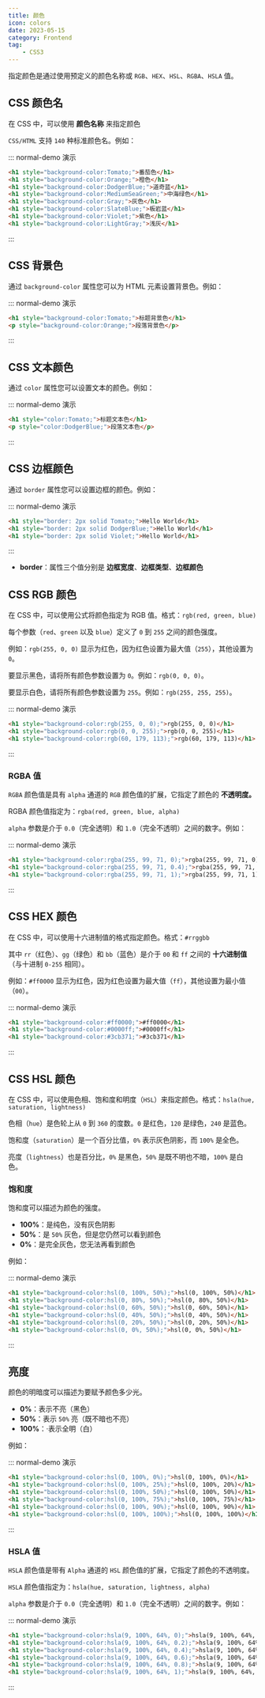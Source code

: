 ```yaml
---
title: 颜色
icon: colors
date: 2023-05-15
category: Frontend
tag:
    - CSS3
---
```


指定颜色是通过使用预定义的颜色名称或 `RGB`、`HEX`、`HSL`、`RGBA`、`HSLA` 值。

## CSS 颜色名

在 CSS 中，可以使用 **颜色名称** 来指定颜色

`CSS/HTML` 支持 `140` 种标准颜色名。例如：

::: normal-demo 演示

```html
<h1 style="background-color:Tomato;">番茄色</h1>
<h1 style="background-color:Orange;">橙色</h1>
<h1 style="background-color:DodgerBlue;">道奇蓝</h1>
<h1 style="background-color:MediumSeaGreen;">中海绿色</h1>
<h1 style="background-color:Gray;">灰色</h1>
<h1 style="background-color:SlateBlue;">板岩蓝</h1>
<h1 style="background-color:Violet;">紫色</h1>
<h1 style="background-color:LightGray;">浅灰</h1>
```

:::

## CSS 背景色

通过 `background-color` 属性您可以为 HTML 元素设置背景色。例如：

::: normal-demo 演示

```html
<h1 style="background-color:Tomato;">标题背景色</h1>
<p style="background-color:Orange;">段落背景色</p>
```

:::

## CSS 文本颜色

通过 `color` 属性您可以设置文本的颜色。例如：

::: normal-demo 演示

```html
<h1 style="color:Tomato;">标题文本色</h1>
<p style="color:DodgerBlue;">段落文本色</p>
```

:::

## CSS 边框颜色

通过 `border` 属性您可以设置边框的颜色。例如：

::: normal-demo 演示

```html
<h1 style="border: 2px solid Tomato;">Hello World</h1>
<h1 style="border: 2px solid DodgerBlue;">Hello World</h1>
<h1 style="border: 2px solid Violet;">Hello World</h1>
```

:::

- **border**：属性三个值分别是 **边框宽度**、**边框类型**、**边框颜色**

## CSS RGB 颜色

在 CSS 中，可以使用公式将颜色指定为 RGB 值。格式：`rgb(red, green, blue)`

每个参数（`red`、`green` 以及 `blue`）定义了 `0` 到 `255` 之间的颜色强度。

例如：`rgb(255, 0, 0)` 显示为红色，因为红色设置为最大值（`255`），其他设置为 `0`。

要显示黑色，请将所有颜色参数设置为 `0`。例如：`rgb(0, 0, 0)`。

要显示白色，请将所有颜色参数设置为 `255`。例如：`rgb(255, 255, 255)`。

::: normal-demo 演示

```html
<h1 style="background-color:rgb(255, 0, 0);">rgb(255, 0, 0)</h1>
<h1 style="background-color:rgb(0, 0, 255);">rgb(0, 0, 255)</h1>
<h1 style="background-color:rgb(60, 179, 113);">rgb(60, 179, 113)</h1>
```

:::

### RGBA 值

`RGBA` 颜色值是具有 `alpha` 通道的 `RGB` 颜色值的扩展，它指定了颜色的 **不透明度。**

RGBA 颜色值指定为：`rgba(red, green, blue, alpha)`

`alpha` 参数是介于 `0.0`（完全透明）和 `1.0`（完全不透明）之间的数字。例如：

::: normal-demo 演示

```html
<h1 style="background-color:rgba(255, 99, 71, 0);">rgba(255, 99, 71, 0)</h1>
<h1 style="background-color:rgba(255, 99, 71, 0.4);">rgba(255, 99, 71, 0.6)</h1>
<h1 style="background-color:rgba(255, 99, 71, 1);">rgba(255, 99, 71, 1)</h1>
```

:::

## CSS HEX 颜色

在 CSS 中，可以使用十六进制值的格式指定颜色。格式：`#rrggbb`

其中 `rr`（红色）、`gg`（绿色）和 `bb`（蓝色）是介于 `00` 和 `ff` 之间的 **十六进制值**（与十进制 `0-255` 相同）。

例如：`#ff0000` 显示为红色，因为红色设置为最大值（`ff`），其他设置为最小值（`00`）。

::: normal-demo 演示

```html
<h1 style="background-color:#ff0000;">#ff0000</h1>
<h1 style="background-color:#0000ff;">#0000ff</h1>
<h1 style="background-color:#3cb371;">#3cb371</h1>
```

:::

## CSS HSL 颜色

在 CSS 中，可以使用色相、饱和度和明度（`HSL`）来指定颜色。格式：`hsla(hue, saturation, lightness)`

色相（`hue`）是色轮上从 `0` 到 `360` 的度数。`0` 是红色，`120` 是绿色，`240` 是蓝色。

饱和度（`saturation`）是一个百分比值，`0%` 表示灰色阴影，而 `100%` 是全色。

亮度（`lightness`）也是百分比，`0%` 是黑色，`50%` 是既不明也不暗，`100%` 是白色。

### 饱和度

饱和度可以描述为颜色的强度。

- **100%**：是纯色，没有灰色阴影
- **50%**：是 `50%` 灰色，但是您仍然可以看到颜色
- **0%**：是完全灰色，您无法再看到颜色

例如：

::: normal-demo 演示

```html
<h1 style="background-color:hsl(0, 100%, 50%);">hsl(0, 100%, 50%)</h1>
<h1 style="background-color:hsl(0, 80%, 50%);">hsl(0, 80%, 50%)</h1>
<h1 style="background-color:hsl(0, 60%, 50%);">hsl(0, 60%, 50%)</h1>
<h1 style="background-color:hsl(0, 40%, 50%);">hsl(0, 40%, 50%)</h1>
<h1 style="background-color:hsl(0, 20%, 50%);">hsl(0, 20%, 50%)</h1>
<h1 style="background-color:hsl(0, 0%, 50%);">hsl(0, 0%, 50%)</h1>
```

:::

## 亮度

颜色的明暗度可以描述为要赋予颜色多少光。

- **0%**：表示不亮（黑色）
- **50%**：表示 `50%` 亮（既不暗也不亮）
- **100%**：·表示全明（白）

例如：

::: normal-demo 演示

```html
<h1 style="background-color:hsl(0, 100%, 0%);">hsl(0, 100%, 0%)</h1>
<h1 style="background-color:hsl(0, 100%, 25%);">hsl(0, 100%, 20%)</h1>
<h1 style="background-color:hsl(0, 100%, 50%);">hsl(0, 100%, 50%)</h1>
<h1 style="background-color:hsl(0, 100%, 75%);">hsl(0, 100%, 75%)</h1>
<h1 style="background-color:hsl(0, 100%, 90%);">hsl(0, 100%, 90%)</h1>
<h1 style="background-color:hsl(0, 100%, 100%);">hsl(0, 100%, 100%)</h1>
```

:::

### HSLA 值

`HSLA` 颜色值是带有 `Alpha` 通道的 `HSL` 颜色值的扩展，它指定了颜色的不透明度。

`HSLA` 颜色值指定为：`hsla(hue, saturation, lightness, alpha)`

`alpha` 参数是介于 `0.0`（完全透明）和 `1.0`（完全不透明）之间的数字。例如：

::: normal-demo 演示

```html
<h1 style="background-color:hsla(9, 100%, 64%, 0);">hsla(9, 100%, 64%, 0)</h1>
<h1 style="background-color:hsla(9, 100%, 64%, 0.2);">hsla(9, 100%, 64%, 0.2)</h1>
<h1 style="background-color:hsla(9, 100%, 64%, 0.4);">hsla(9, 100%, 64%, 0.4)</h1>
<h1 style="background-color:hsla(9, 100%, 64%, 0.6);">hsla(9, 100%, 64%, 0.6)</h1>
<h1 style="background-color:hsla(9, 100%, 64%, 0.8);">hsla(9, 100%, 64%, 0.8)</h1>
<h1 style="background-color:hsla(9, 100%, 64%, 1);">hsla(9, 100%, 64%, 1)</h1>
```

:::
